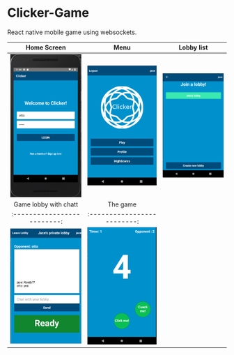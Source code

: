 # Clicker-Game
React native mobile game using websockets.

Home Screen      |  Menu | Lobby list
:-------------------------:|:-------------------------:|:-------------------------:
<img src="homeScreen.png" alt="drawing" width="200"/>  |  <img src="menuScreen.png" alt="drawing" width="200"/> | <img src="lobbyList.png" alt="drawing" width="200"/>
Game lobby with chatt      |  The game
:-------------------------:|:-------------------------:
<img src="chatt.png" alt="drawing" width="200"/> | <img src="game.png" alt="drawing" width="200"/>
